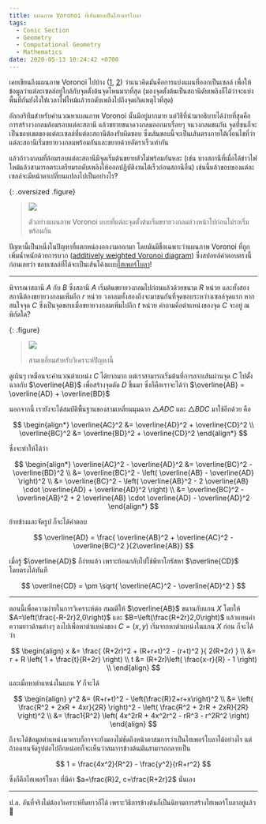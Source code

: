 ```yaml
---
title: แผนภาพ Voronoi ที่เส้นขอบเป็นไฮเพอร์โบลา
tags:
  - Conic Section
  - Geometry
  - Computational Geometry
  - Mathematics
date: 2020-05-13 10:24:42 +0700
---
```


เคยเขียนถึงแผนภาพ Voronoi ไปบ้าง ([1][self voronoi picture], [2][self pollution idw]) ว่าแนวคิดมันคือการแบ่งแผนที่ออกเป็นเซลล์ เพื่อให้ข้อมูลว่าแต่ละเซลล์อยู่ใกล้กับจุดตั้งต้นจุดไหนมากที่สุด (มองจุดตั้งต้นเป็นสถานีดับเพลิงก็ได้ว่าจะแบ่งพื้นที่กันยังไงให้เวลาไฟไหม้แล้วรถดับเพลิงไปถึงจุดเกิดเหตุไวที่สุด)

อัลกอริทึมสำหรับคำนวณหาแผนภาพ Voronoi นั้นมีอยู่มากมาย แต่วิธีที่นำมาอธิบายได้ง่ายที่สุดคือการสร้างวงกลมล้อมรอบแต่ละสถานี แล้วขยายขนาดวงกลมออกมาเรื่อยๆ จนวงกลมชนกัน จุดที่ชนก็จะเป็นขอบเขตของแต่ละเซลล์ที่แต่ละสถานีต้องรับผิดชอบ ซึ่งเส้นขอบนี้จะเป็นเส้นตรงภายใต้เงื่อนไขที่ว่าแต่ละสถานีเริ่มขยายวงกลมพร้อมกันและขยายด้วยอัตราเร็วเท่ากัน

แล้วถ้าวงกลมที่ล้อมรอบแต่ละสถานีมีจุดเริ่มต้นขยายตัวไม่พร้อมกันหละ (เช่น บางสถานีที่เมื่อได้ข่าวไฟไหม้แล้วสามารถตระเตรียมรถดับเพลิงให้ออกปฏิบัติงานได้เร็วก่อนสถานีอื่น) เช่นนี้แล้วขอบของแต่ละเซลล์จะมีหน้าตาเปลี่ยนแปลงไปเป็นอย่างไร?

{: .oversized .figure}
> ![](/images/math/hyperbolic-voronoi/example.png)
>
> ตัวอย่างแผนภาพ Voronoi แบบที่แต่ละจุดตั้งต้นเริ่มขยายวงกลมล่วงหน้าไปก่อนไม่รอเริ่มพร้อมกัน

ปัญหานี้เป็นหนึ่งในปัญหาที่แตกหน่องอกงามออกมา โดยมันมีชื่อเฉพาะว่าแผนภาพ Voronoi ที่ถูกเพิ่มน้ำหนักด้วยการบวก ([additively weighted Voronoi diagram][wiki weighted voronoi]) ซึ่งสปอยล์คำตอบตรงนี้ก่อนเลยว่า ขอบเซลล์ที่ได้จะเป็นเส้นโค้งแบบ[ไฮเพอร์โบลา][wiki hyperbola]!

---

พิจารณาสถานี $A$ กับ $B$ ซึ่งสถานี $A$ เริ่มต้นขยายวงกลมไปก่อนแล้วด้วยขนาด $R$ หน่วย และทั้งสองสถานีต้องขยายวงกลมเพิ่มอีก $r$ หน่วย วงกลมทั้งสองถึงจะมาชนกันที่จุดขอบระหว่างเซลล์จุดแรก หากสนใจจุด $C$ ซึ่งเป็นจุดขอบเมื่อขยายวงกลมเพิ่มไปอีก $t$ หน่วย คำถามคือตำแหน่งของจุด $C$ จะอยู่ ณ พิกัดใด?

{: .figure}
> ![](/images/math/hyperbolic-voronoi/analyse-triangle.png)
>
> สามเหลี่ยมสำหรับวิเคราะห์ปัญหานี้

ดูเผินๆ เหมือนจะคำนวณตำแหน่ง $C$ ได้ยากมาก แต่เราสามารถเริ่มต้นที่การลากเส้นผ่านจุด $C$ ไปตั้งฉากกับ $\overline{AB}$ เพื่อสร้างจุดตัด $D$ ขึ้นมา ซึ่งก็คือเราจะได้ว่า $\overline{AB} = \overline{AD} + \overline{BD}$

นอกจากนี้ เรายังจะได้สมบัติพื้นฐานของสามเหลี่ยมมุมฉาก $\triangle ADC$ และ $\triangle BDC$ มาใช้อีกด้วย คือ

$$
\begin{align*}
\overline{AC}^2 &= \overline{AD}^2 + \overline{CD}^2 \\
\overline{BC}^2 &= \overline{BD}^2 + \overline{CD}^2
\end{align*}
$$

ซึ่งจะทำให้ได้ว่า

$$
\begin{align*}
\overline{AC}^2 - \overline{AD}^2
    &= \overline{BC}^2 - \overline{BD}^2 \\
    &= \overline{BC}^2 - \left( \overline{AB} - \overline{AD} \right)^2 \\
    &= \overline{BC}^2 - \left( \overline{AB}^2 - 2 \overline{AB} \cdot \overline{AD} + \overline{AD}^2 \right) \\
    &= \overline{BC}^2 - \overline{AB}^2 + 2 \overline{AB} \cdot \overline{AD} - \overline{AD}^2
\end{align*}
$$

ย้ายข้างและจัดรูป ก็จะได้คำตอบ

$$
\overline{AD} = \frac{ \overline{AB}^2 + \overline{AC}^2 - \overline{BC}^2 }{2\overline{AB}}
$$

เมื่อรู้ $\overline{AD}$ ก็ง่ายแล้ว เพราะย้อนกลับไปใช้พีทาโกรัสหา $\overline{CD}$ โดยตรงได้ทันที

$$
\overline{CD} = \pm \sqrt{ \overline{AC}^2 - \overline{AD}^2 }
$$

---

ตอนนี้เพื่อความง่ายในการวิเคราะห์ต่อ สมมติให้ $\overline{AB}$ ขนานกับแกน $X$ โดยให้ $A=\left(\frac{-R-2r}2,0\right)$ และ $B=\left(\frac{R+2r}2,0\right)$ แล้วแทนค่าความยาวด้านต่างๆ ลงไปเพื่อหาตำแหน่งของ $C=(x,y)$ เริ่มจากหาตำแหน่งในแกน $X$ ก่อน ก็จะได้ว่า

$$
\begin{align}
x &= \frac{ (R+2r)^2 + (R+r+t)^2 - (r+t)^2 }{ 2(R+2r) } \\
  &= r + R \left( 1 + \frac{t}{R+2r} \right) \\
t &= (R+2r)\left( \frac{x-r}{R} - 1 \right) \\
\end{align}
$$

และเมื่อหาตำแหน่งในแกน $Y$ ก็จะได้

$$
\begin{align}
y^2 &= (R+r+t)^2 - \left(\frac{R}2+r+x\right)^2 \\
    &= \left( \frac{R^2 + 2xR + 4xr}{2R} \right)^2 - \left( \frac{R^2 + 2rR + 2xR}{2R} \right)^2 \\
    &= \frac1{R^2} \left( 4x^2rR + 4x^2r^2 - rR^3 - r^2R^2 \right)
\end{align}
$$

ถึงจะได้ข้อมูลตำแหน่งมาครบก็อาจจะยังมองไม่ชัดถึงหน้าตาสมการว่าเป็นไฮเพอร์โบลาได้อย่างไร แต่ถ้าอดทนจัดรูปต่อไปอีกหน่อยก็จะเห็นว่าสมการข้างต้นมันสามารถกลายเป็น

$$
1 = \frac{4x^2}{R^2} - \frac{y^2}{rR+r^2}
$$

ซึ่งก็คือไฮเพอร์โบลา ที่มีค่า $a=\frac{R}2, c=\frac{R+2r}2$ นั่นเอง

---

ป.ล. อันที่จริงไม่ต้องวิเคราะห์ยืดยาวก็ได้ เพราะวิธีการข้างต้นก็เป็นนิยามการสร้างไฮเพอร์โบลาอยู่แล้ว 🤪

[self voronoi picture]: /2015/05/22/voronoi-from-picture.html
[self pollution idw]: /2019/10/11/interpolate-bkk-pollution-idw.html

[wiki hyperbola]: //en.wikipedia.org/wiki/Hyperbola
[wiki weighted voronoi]: //en.wikipedia.org/wiki/Weighted_Voronoi_diagram
